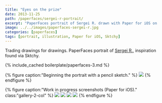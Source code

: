 ```yaml
---
title: "Eyes on the prize"
date: 2013-11-25
path: /paperfaces/sergei-r-portrait/
excerpt: "PaperFaces portrait of Sergei R. drawn with Paper for iOS on an iPad."
image: ../../images/paperfaces-sergei-r.jpg
categories: [paperfaces]
tags: [portrait, illustration, Paper for iOS, Sktchy]
---
```


Trading drawings for drawings. PaperFaces portrait of [Sergei R.](https://sktchy.com/YRsdZH), inspiration found via Sktchy.

{% include_cached boilerplate/paperfaces-3.md %}

{% figure caption:"Beginning the portrait with a pencil sketch." %}
[![](../../images/paperfaces-sergei-r-process-1-750.jpg)](../../images/paperfaces-sergei-r-process-1-lg.jpg)
{% endfigure %}

{% figure caption:"Work in progress screenshots (Paper for iOS)." class:"gallery-2-col" %}
[![](../../images/paperfaces-sergei-r-process-2-600.jpg)](../../images/paperfaces-sergei-r-process-2-lg.jpg)
[![](../../images/paperfaces-sergei-r-process-3-600.jpg)](../../images/paperfaces-sergei-r-process-3-lg.jpg)
[![](../../images/paperfaces-sergei-r-process-4-600.jpg)](../../images/paperfaces-sergei-r-process-4-lg.jpg)
[![](../../images/paperfaces-sergei-r-process-5-600.jpg)](../../images/paperfaces-sergei-r-process-5-lg.jpg)
{% endfigure %}

